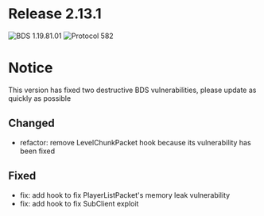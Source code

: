 # Release 2.13.1

![BDS 1.19.81.01](https://img.shields.io/badge/BDS-1.19.81.01-blue?style=for-the-badge) ![Protocol 582](https://img.shields.io/badge/Protocol-582-orange?style=for-the-badge)

# Notice

This version has fixed two destructive BDS vulnerabilities, please update as quickly as possible

[//]: # (## Added)
## Changed

- refactor: remove LevelChunkPacket hook because its vulnerability has been fixed

## Fixed

- fix: add hook to fix PlayerListPacket's memory leak vulnerability
- fix: add hook to fix SubClient exploit